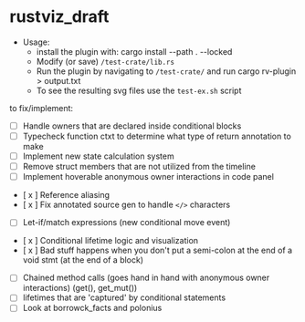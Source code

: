 # rustviz_draft
* Usage:
  * install the plugin with: cargo install --path . --locked
  * Modify (or save) `/test-crate/lib.rs`
  * Run the plugin by navigating to `/test-crate/` and run cargo rv-plugin > output.txt
  * To see the resulting svg files use the `test-ex.sh` script


to fix/implement:
- [ ] Handle owners that are declared inside conditional blocks
- [ ] Typecheck function ctxt to determine what type of return annotation to make
- [ ] Implement new state calculation system
- [ ] Remove struct members that are not utilized from the timeline
- [ ] Implement hoverable anonymous owner interactions in code panel
- [ x ] Reference aliasing
- [ x ] Fix annotated source gen to handle `</>` characters 
- [ ] Let-if/match expressions (new conditional move event)
- [ x ] Conditional lifetime logic and visualization
- [ x ] Bad stuff happens when you don't put a semi-colon at the end of a void stmt (at the end of a block)
- [ ] Chained method calls (goes hand in hand with anonymous owner interactions) (get(), get_mut())
- [ ] lifetimes that are 'captured' by conditional statements
- [ ] Look at borrowck_facts and polonius
